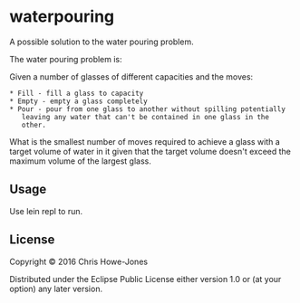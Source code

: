 # waterpouring

A possible solution to the water pouring problem.

The water pouring problem is:

Given a number of glasses of different capacities and the moves:

    * Fill - fill a glass to capacity
    * Empty - empty a glass completely
    * Pour - pour from one glass to another without spilling potentially
       leaving any water that can't be contained in one glass in the
       other.

What is the smallest number of moves required to achieve a glass with
a target volume of water in it given that the target volume doesn't
exceed the maximum volume of the largest glass.

## Usage

Use lein repl to run.

## License

Copyright © 2016 Chris Howe-Jones

Distributed under the Eclipse Public License either version 1.0 or (at
your option) any later version.

